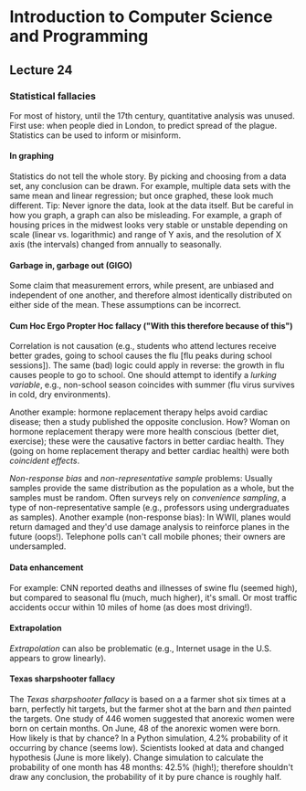 # Introduction to Computer Science and Programming
## Lecture 24

### Statistical fallacies
For most of history, until the 17th century, quantitative analysis was unused. First use: when people died in London, to predict spread of the plague. Statistics can be used to inform or misinform.

#### In graphing
Statistics do not tell the whole story. By picking and choosing from a data set, any conclusion can be drawn. For example, multiple data sets with the same mean and linear regression; but once graphed, these look much different. Tip: Never ignore the data, look at the data itself. But be careful in how you graph, a graph can also be misleading. For example, a graph of housing prices in the midwest looks very stable or unstable depending on scale (linear vs. logarithmic) and range of Y axis, and the resolution of X axis (the intervals) changed from annually to seasonally.

#### Garbage in, garbage out (GIGO)
Some claim that measurement errors, while present, are unbiased and independent of one another, and therefore almost identically distributed on either side of the mean. These assumptions can be incorrect.

#### Cum Hoc Ergo Propter Hoc fallacy ("With this therefore because of this")
Correlation is not causation (e.g., students who attend lectures receive better grades, going to school causes the flu [flu peaks during school sessions]). The same (bad) logic could apply in reverse: the growth in flu causes people to go to school. One should attempt to identify a *lurking variable*, e.g., non-school season coincides with summer (flu virus survives in cold, dry environments).

Another example: hormone replacement therapy helps avoid cardiac disease; then a study published the opposite conclusion. How? Woman on hormone replacement therapy were more health conscious (better diet, exercise); these were the causative factors in better cardiac health. They (going on home replacement therapy and better cardiac health) were both *coincident effects*.

*Non-response bias* and *non-representative sample* problems: Usually samples provide the same distribution as the population as a whole, but the samples must be random. Often surveys rely on *convenience sampling*, a type of non-representative sample (e.g., professors using undergraduates as samples). Another example (non-response bias): In WWII, planes would return damaged and they'd use damage analysis to reinforce planes in the future (oops!). Telephone polls can't call mobile phones; their owners are undersampled.

#### Data enhancement
For example: CNN reported deaths and illnesses of swine flu (seemed high), but compared to seasonal flu (much, much higher), it's small. Or most traffic accidents occur within 10 miles of home (as does most driving!).

#### Extrapolation
*Extrapolation* can also be problematic (e.g., Internet usage in the U.S. appears to grow linearly).

#### Texas sharpshooter fallacy
The *Texas sharpshooter fallacy* is based on a a farmer shot six times at a barn, perfectly hit targets, but the farmer shot at the barn and *then* painted the targets. One study of 446 women suggested that anorexic women were born on certain months. On June, 48 of the anorexic women were born. How likely is that by chance? In a Python simulation, 4.2% probability of it occurring by chance (seems low). Scientists looked at data and changed hypothesis (June is more likely). Change simulation to calculate the probability of one month has 48 months: 42.5% (high!); therefore shouldn't draw any conclusion, the probability of it by pure chance is roughly half.